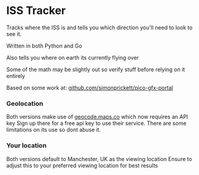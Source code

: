 
# ISS Tracker

Tracks where the ISS is and tells you which direction you'll need to look to
see it.

Written in both Python and Go

Also tells you where on earth its currently flying over

Some of the math may be slightly out so verify stuff before relying on it
entirely

Based on some work at: [github.com/simonprickett/pico-gfx-portal](github.com/simonprickett/pico-gfx-portal)

### Geolocation 

Both versions make use of [geocode.maps.co](https://geocode.maps.co) which now requires an API key
Sign up there for a free api key to use their service. There are some
limitations on its use so dont abuse it.


### Your location

Both versions default to Manchester, UK as the viewing location
Ensure to adjust this to your preferred viewing location for best results
